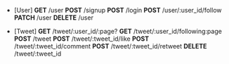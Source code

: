 - [User]
  **GET** /user
  **POST** /signup
  **POST** /login
  **POST** /user/:user_id/follow
  **PATCH** /user
  **DELETE** /user

* [Tweet]
  **GET** /tweet/:user_id/:page?
  **GET** /tweet/:user_id/following:page
  **POST** /tweet
  **POST** /tweet/:tweet_id/like
  **POST** /tweet/:tweet_id/comment
  **POST** /tweet/:tweet_id/retweet
  **DELETE** /tweet/:tweet_id

```

```
